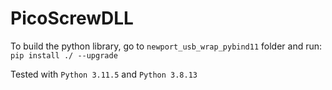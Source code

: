 # PicoScrewDLL
To build the python library, go to `newport_usb_wrap_pybind11` folder and run: `pip install ./ --upgrade`

Tested with `Python 3.11.5` and `Python 3.8.13`